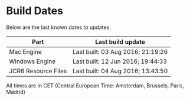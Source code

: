 # Build Dates

Below are the last known dates to updates

Part | Last build update
-----|-----
Mac Engine | Last built: 03 Aug 2016; 21:19:26
Windows Engine | Last built: 12 Jun 2016; 19:44:33
JCR6 Resource Files | Last built: 04 Aug 2016; 13:43:50
All times are in CET (Central European Time: Amsterdam, Brussels, Paris, Madrid)



